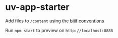 # uv-app-starter

Add files to `/content` using the [biiif conventions](https://github.com/edsilv/biiif/#examples)

Run `npm start` to preview on `http://localhost:8888`